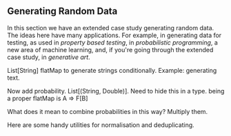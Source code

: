 ## Generating Random Data

In this section we have an extended case study generating random data. The ideas here have many applications. For example, in generating data for testing, as used in *property based testing*, in *probabilistic programming*, a new area of machine learning, and, if you're going through the extended case study, in *generative art*.

List[String] flatMap to generate strings conditionally. Example: generating text.

Now add probability. List[(String, Double)]. Need to hide this in a type. being a proper flatMap is A => F[B]

What does it mean to combine probabilities in this way? Multiply them. 

Here are some handy utilities for normalisation and deduplicating.

